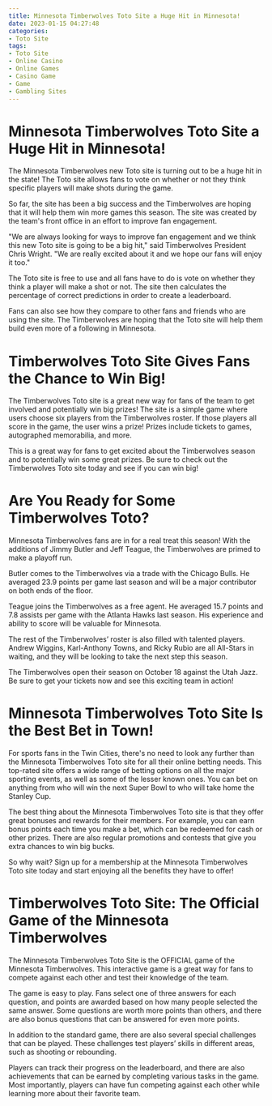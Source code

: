 ```yaml
---
title: Minnesota Timberwolves Toto Site a Huge Hit in Minnesota!
date: 2023-01-15 04:27:48
categories:
- Toto Site
tags:
- Toto Site
- Online Casino
- Online Games
- Casino Game
- Game
- Gambling Sites
---
```



#  Minnesota Timberwolves Toto Site a Huge Hit in Minnesota!

The Minnesota Timberwolves new Toto site is turning out to be a huge hit in the state! The Toto site allows fans to vote on whether or not they think specific players will make shots during the game.

So far, the site has been a big success and the Timberwolves are hoping that it will help them win more games this season. The site was created by the team's front office in an effort to improve fan engagement.

"We are always looking for ways to improve fan engagement and we think this new Toto site is going to be a big hit," said Timberwolves President Chris Wright. "We are really excited about it and we hope our fans will enjoy it too."

The Toto site is free to use and all fans have to do is vote on whether they think a player will make a shot or not. The site then calculates the percentage of correct predictions in order to create a leaderboard.

Fans can also see how they compare to other fans and friends who are using the site. The Timberwolves are hoping that the Toto site will help them build even more of a following in Minnesota.

#  Timberwolves Toto Site Gives Fans the Chance to Win Big!

The Timberwolves Toto site is a great new way for fans of the team to get involved and potentially win big prizes! The site is a simple game where users choose six players from the Timberwolves roster. If those players all score in the game, the user wins a prize! Prizes include tickets to games, autographed memorabilia, and more.

This is a great way for fans to get excited about the Timberwolves season and to potentially win some great prizes. Be sure to check out the Timberwolves Toto site today and see if you can win big!

#  Are You Ready for Some Timberwolves Toto?

Minnesota Timberwolves fans are in for a real treat this season! With the additions of Jimmy Butler and Jeff Teague, the Timberwolves are primed to make a playoff run.

Butler comes to the Timberwolves via a trade with the Chicago Bulls. He averaged 23.9 points per game last season and will be a major contributor on both ends of the floor.

Teague joins the Timberwolves as a free agent. He averaged 15.7 points and 7.8 assists per game with the Atlanta Hawks last season. His experience and ability to score will be valuable for Minnesota.

The rest of the Timberwolves’ roster is also filled with talented players. Andrew Wiggins, Karl-Anthony Towns, and Ricky Rubio are all All-Stars in waiting, and they will be looking to take the next step this season.

The Timberwolves open their season on October 18 against the Utah Jazz. Be sure to get your tickets now and see this exciting team in action!

#  Minnesota Timberwolves Toto Site Is the Best Bet in Town!

For sports fans in the Twin Cities, there's no need to look any further than the Minnesota Timberwolves Toto site for all their online betting needs. This top-rated site offers a wide range of betting options on all the major sporting events, as well as some of the lesser known ones. You can bet on anything from who will win the next Super Bowl to who will take home the Stanley Cup.

The best thing about the Minnesota Timberwolves Toto site is that they offer great bonuses and rewards for their members. For example, you can earn bonus points each time you make a bet, which can be redeemed for cash or other prizes. There are also regular promotions and contests that give you extra chances to win big bucks.

So why wait? Sign up for a membership at the Minnesota Timberwolves Toto site today and start enjoying all the benefits they have to offer!

#  Timberwolves Toto Site: The Official Game of the Minnesota Timberwolves

The Minnesota Timberwolves Toto Site is the OFFICIAL game of the Minnesota Timberwolves. This interactive game is a great way for fans to compete against each other and test their knowledge of the team.

The game is easy to play. Fans select one of three answers for each question, and points are awarded based on how many people selected the same answer. Some questions are worth more points than others, and there are also bonus questions that can be answered for even more points.

In addition to the standard game, there are also several special challenges that can be played. These challenges test players’ skills in different areas, such as shooting or rebounding.

Players can track their progress on the leaderboard, and there are also achievements that can be earned by completing various tasks in the game. Most importantly, players can have fun competing against each other while learning more about their favorite team.